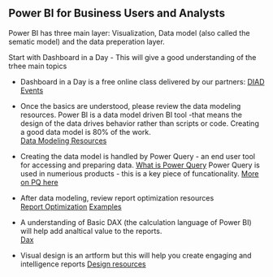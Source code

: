 ## Power BI for Business Users and Analysts

Power BI has three main layer: Visualization, Data model (also called the sematic model) and the data preperation layer.

Start with Dashboard in a Day - This will give a good understanding of the trhee main topics 
* Dashboard in a Day is a free online class delivered by our partners: [DIAD Events](https://events.microsoft.com/?timeperiod=next30Days&isSharedInLocalViewMode=true&country=United%20States&language=English&product=Power%20BI)

* Once the basics are understood, please review the data modeling resources.
Power BI is a data model driven BI tool -that means the design of the data drives behavior rather than scripts or code.  Creating a good data model is 80% of the work.  
[Data Modeling Resources](https://github.com/wgbrown/PBILearningResources/blob/main/Data%20Modeling/Modeling.md)

*  Creating the data model is handled by Power Query - an end user tool for accessing and preparing data.
[What is Power Query](https://docs.microsoft.com/en-us/power-query/power-query-what-is-power-query)
Power Query is used in numerious products - this is a key piece of funcationality.
[More on PQ here](https://github.com/wgbrown/PBILearningResources/edit/main/PowerQuery/PowerQueryBasics.md)  

* After data modeling, review report optimization resources  
[Report Optimization](https://github.com/wgbrown/PBILearningResources/blob/main/ReportOptimization/Report%20Optimization.md)
[Examples](https://www.bluegranite.com/blog/power-bi-performance-optimization)

* A understanding of Basic DAX (the calculation language of Power BI) will help add analtical value to the reports.  
[Dax](https://github.com/wgbrown/PBILearningResources/blob/main/Dax/Intro%20To%20Dax.md)
 
* Visual design is an artform but this will help you create engaging and intelligence reports 
[Design resources](https://github.com/wgbrown/PBILearningResources/blob/main/VisualDesign/Visual%20Design%20basics.md)
